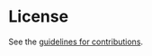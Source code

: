 # License

See the
[guidelines for contributions](https://github.com/lamps-wg/cms-ml-dsa/blob/main/CONTRIBUTING.md).
